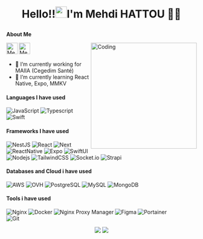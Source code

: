 # <p align="center"> **Hello!!<img src="https://raw.githubusercontent.com/KarthikNayak024/KarthikNayak024/master/assets/wave.gif" alt="waving hand" width="30px">I'm Mehdi HATTOU** 🎯️🚀️</p>
**About Me**

<a href="https://x.com/Mehdi_Hattou">
  <img align="left" alt="Mehdi Twitter" width="30px" src="https://raw.githubusercontent.com/rahuldkjain/github-profile-readme-generator/master/src/images/icons/Social/twitter.svg" />
</a>
<a href="https://www.linkedin.com/in/mehdi-hattou/">
  <img align="left" alt="Mehdi Linkdein" width="30px" src="https://raw.githubusercontent.com/rahuldkjain/github-profile-readme-generator/master/src/images/icons/Social/linked-in-alt.svg" />
</a>
<img align="right" alt="Coding" width="280" src="https://media0.giphy.com/media/v1.Y2lkPTc5MGI3NjExNW56NTNtOGZjOWMwcGtjMWRzcXU0NmFqdHI2Y29iZnIzMmN1bGVqcyZlcD12MV9pbnRlcm5hbF9naWZfYnlfaWQmY3Q9Zw/Yfl7CS7vQqnebA69aH/giphy.webp">

<br/>
<br/>

- 💼 I’m currently working for MAIIA (Cegedim Santé)
- 🌱 I’m currently learning React Native, Expo, MMKV

#### Languages I have used

![JavaScript](https://img.shields.io/badge/-JavaScript-000000?style=flat&logo=JavaScript)
![Typescript](https://img.shields.io/badge/-TypeScript-000000?style=flat&logo=Typescript)
![Swift](https://img.shields.io/badge/-Swift-000000?style=flat&logo=Swift)

#### Frameworks I have used

![NestJS](https://img.shields.io/badge/-NestJS-000000?style=flat&logo=nestjs)
![React](https://img.shields.io/badge/-React.js-000000?style=flat&logo=React)
![Next](https://img.shields.io/badge/-Next.js-000000?style=flat&logo=Next.js)
![ReactNative](https://img.shields.io/badge/-React%20Native-000000?style=flat&logo=React)
![Expo](https://img.shields.io/badge/-Expo-000000?style=flat&logo=expo)
![SwiftUI](https://img.shields.io/badge/-SwiftUI-000000?style=flat&logo=swift)
<br/>
![Nodejs](https://img.shields.io/badge/-Node.js-000000?style=flat&logo=node.js)
![TailwindCSS](https://img.shields.io/badge/-TailwindCSS-000000?style=flat&logo=tailwindcss)
![Socket.io](https://img.shields.io/badge/-Socket.io-000000?style=flat&logo=socket.io)
![Strapi](https://img.shields.io/badge/-Strapi-000000?style=flat&logo=strapi)

#### Databases and Cloud i have used

![AWS](https://img.shields.io/badge/-AWS-000000?style=flat&logo=amazon)
![OVH](https://img.shields.io/badge/-OVH-000000?style=flat&logo=ovh)
![PostgreSQL](https://img.shields.io/badge/-PostgreSQL-000000?style=flat&logo=postgresql)
![MySQL](https://img.shields.io/badge/-MySQL-000000?style=flat&logo=mysql)
![MongoDB](https://img.shields.io/badge/-MongoDB-000000?style=flat&logo=mongodb)

#### Tools i have used

![Nginx](https://img.shields.io/badge/-Nginx-000000?style=flat&logo=nginx)
![Docker](https://img.shields.io/badge/-Docker-000000?style=flat&logo=docker)
![Nginx Proxy Manager](https://img.shields.io/badge/-Nginx%20Proxy%20Manager-000000?style=flat&logo=nginx)
![Figma](https://img.shields.io/badge/-Figma-000000?style=flat&logo=figma)
![Portainer](https://img.shields.io/badge/-Portainer-000000?style=flat&logo=portainer)
<br/>
![Git](https://img.shields.io/badge/-Git-000000?style=flat&logo=git)

<p align="center">
<img src="https://github-readme-stats.vercel.app/api/top-langs/?username=teczer&hide_langs_below=1&layout=compact&theme=dark">
<img src="https://github-readme-stats.vercel.app/api?username=teczer&show_icons=true&theme=dark">
</p>

